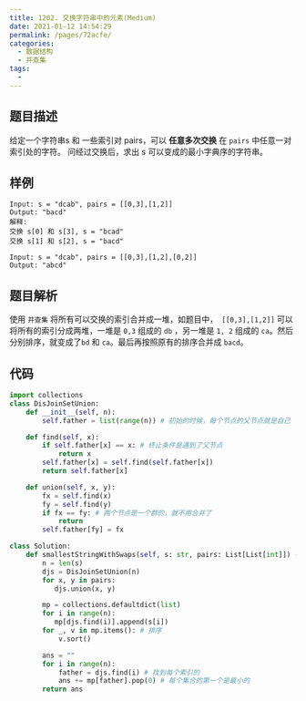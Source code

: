 ```yaml
---
title: 1202. 交换字符串中的元素(Medium)
date: 2021-01-12 14:54:29
permalink: /pages/72acfe/
categories: 
  - 数据结构
  - 并查集
tags: 
  - 
---
```


## 题目描述

给定一个字符串s 和 一些索引对 pairs，可以 **任意多次交换** 在 `pairs` 中任意一对索引处的字符。
问经过交换后，求出 s 可以变成的最小字典序的字符串。

## 样例

```
Input: s = "dcab", pairs = [[0,3],[1,2]]
Output: "bacd"
解释: 
交换 s[0] 和 s[3], s = "bcad"
交换 s[1] 和 s[2], s = "bacd"

Input: s = "dcab", pairs = [[0,3],[1,2],[0,2]]
Output: "abcd"
```

## 题目解析

使用 `并查集` 将所有可以交换的索引合并成一堆，如题目中，` [[0,3],[1,2]]` 可以将所有的索引分成两堆，一堆是 `0,3` 组成的 `db` ，另一堆是 `1, 2` 组成的 `ca`。然后分别排序，就变成了`bd` 和 `ca`。最后再按照原有的排序合并成 `bacd`。

## 代码

```python
import collections
class DisJoinSetUnion:
    def __init__(self, n):
        self.father = list(range(n)) # 初始的时候，每个节点的父节点就是自己

    def find(self, x):
        if self.father[x] == x: # 终止条件是遇到了父节点
            return x
        self.father[x] = self.find(self.father[x])
        return self.father[x]

    def union(self, x, y):
        fx = self.find(x)
        fy = self.find(y)
        if fx == fy: # 两个节点是一个群的，就不用合并了
            return
        self.father[fy] = fx

class Solution:
    def smallestStringWithSwaps(self, s: str, pairs: List[List[int]]) -> str:
        n = len(s)
        djs = DisJoinSetUnion(n)
        for x, y in pairs:
           djs.union(x, y)

        mp = collections.defaultdict(list)
        for i in range(n):
           mp[djs.find(i)].append(s[i])
        for _, v in mp.items(): # 排序
            v.sort()

        ans = ""
        for i in range(n):
            father = djs.find(i) # 找到每个索引的
            ans += mp[father].pop(0) # 每个集合的第一个是最小的
        return ans
```



